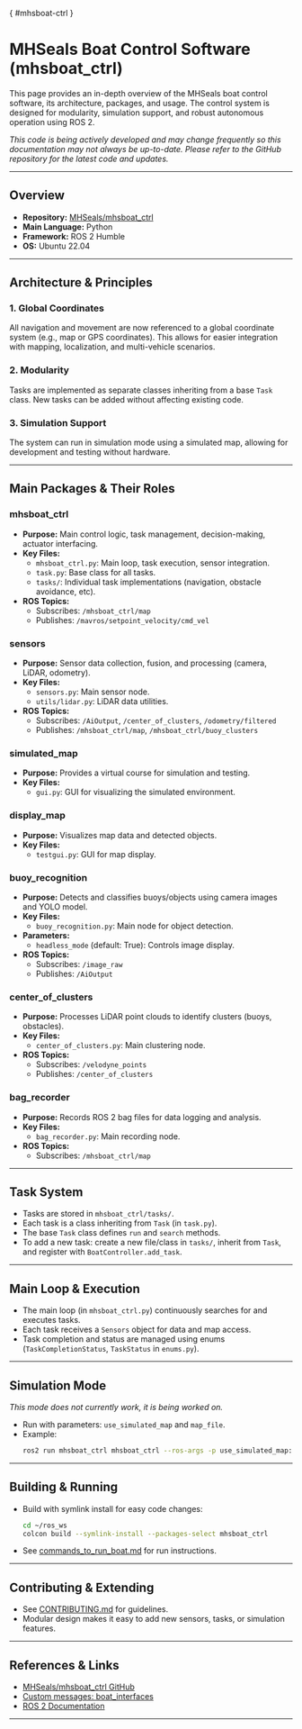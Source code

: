 [](){ #mhsboat-ctrl }
# MHSeals Boat Control Software (mhsboat_ctrl)

This page provides an in-depth overview of the MHSeals boat control software, its architecture, packages, and usage. The control system is designed for modularity, simulation support, and robust autonomous operation using ROS 2.

*This code is being actively developed and may change frequently so this documentation may not always be up-to-date. Please refer to the GitHub repository for the latest code and updates.*

---

## Overview

- **Repository:** [MHSeals/mhsboat_ctrl](https://github.com/MHSeals/mhsboat_ctrl)
- **Main Language:** Python
- **Framework:** ROS 2 Humble
- **OS:** Ubuntu 22.04

---

## Architecture & Principles

### 1. Global Coordinates
All navigation and movement are now referenced to a global coordinate system (e.g., map or GPS coordinates). This allows for easier integration with mapping, localization, and multi-vehicle scenarios.

### 2. Modularity
Tasks are implemented as separate classes inheriting from a base `Task` class. New tasks can be added without affecting existing code.

### 3. Simulation Support
The system can run in simulation mode using a simulated map, allowing for development and testing without hardware.

---

## Main Packages & Their Roles

### mhsboat_ctrl
- **Purpose:** Main control logic, task management, decision-making, actuator interfacing.
- **Key Files:**
  - `mhsboat_ctrl.py`: Main loop, task execution, sensor integration.
  - `task.py`: Base class for all tasks.
  - `tasks/`: Individual task implementations (navigation, obstacle avoidance, etc).
- **ROS Topics:**
  - Subscribes: `/mhsboat_ctrl/map`
  - Publishes: `/mavros/setpoint_velocity/cmd_vel`

### sensors
- **Purpose:** Sensor data collection, fusion, and processing (camera, LiDAR, odometry).
- **Key Files:**
  - `sensors.py`: Main sensor node.
  - `utils/lidar.py`: LiDAR data utilities.
- **ROS Topics:**
  - Subscribes: `/AiOutput`, `/center_of_clusters`, `/odometry/filtered`
  - Publishes: `/mhsboat_ctrl/map`, `/mhsboat_ctrl/buoy_clusters`

### simulated_map
- **Purpose:** Provides a virtual course for simulation and testing.
- **Key Files:**
  - `gui.py`: GUI for visualizing the simulated environment.

### display_map
- **Purpose:** Visualizes map data and detected objects.
- **Key Files:**
  - `testgui.py`: GUI for map display.

### buoy_recognition
- **Purpose:** Detects and classifies buoys/objects using camera images and YOLO model.
- **Key Files:**
  - `buoy_recognition.py`: Main node for object detection.
- **Parameters:**
  - `headless_mode` (default: True): Controls image display.
- **ROS Topics:**
  - Subscribes: `/image_raw`
  - Publishes: `/AiOutput`

### center_of_clusters
- **Purpose:** Processes LiDAR point clouds to identify clusters (buoys, obstacles).
- **Key Files:**
  - `center_of_clusters.py`: Main clustering node.
- **ROS Topics:**
  - Subscribes: `/velodyne_points`
  - Publishes: `/center_of_clusters`

### bag_recorder
- **Purpose:** Records ROS 2 bag files for data logging and analysis.
- **Key Files:**
  - `bag_recorder.py`: Main recording node.
- **ROS Topics:**
  - Subscribes: `/mhsboat_ctrl/map`

---

## Task System

- Tasks are stored in `mhsboat_ctrl/tasks/`.
- Each task is a class inheriting from `Task` (in `task.py`).
- The base `Task` class defines `run` and `search` methods.
- To add a new task: create a new file/class in `tasks/`, inherit from `Task`, and register with `BoatController.add_task`.

---

## Main Loop & Execution

- The main loop (in `mhsboat_ctrl.py`) continuously searches for and executes tasks.
- Each task receives a `Sensors` object for data and map access.
- Task completion and status are managed using enums (`TaskCompletionStatus`, `TaskStatus` in `enums.py`).

---

## Simulation Mode

*This mode does not currently work, it is being worked on.*

- Run with parameters: `use_simulated_map` and `map_file`.
- Example:
  ```bash
  ros2 run mhsboat_ctrl mhsboat_ctrl --ros-args -p use_simulated_map:=true -p map_file:=src/mhsboat_ctrl/maps/taskone.yaml
  ```

---

## Building & Running

- Build with symlink install for easy code changes:
  ```bash
  cd ~/ros_ws
  colcon build --symlink-install --packages-select mhsboat_ctrl
  ```
- See [commands_to_run_boat.md](https://github.com/MHSeals/mhsboat_ctrl/blob/main/commands_to_run_boat.md) for run instructions.

---

## Contributing & Extending

- See [CONTRIBUTING.md](https://github.com/MHSeals/mhsboat_ctrl/blob/main/CONTRIBUTING.md) for guidelines.
- Modular design makes it easy to add new sensors, tasks, or simulation features.

---

## References & Links

- [MHSeals/mhsboat_ctrl GitHub](https://github.com/MHSeals/mhsboat_ctrl)
- [Custom messages: boat_interfaces](https://github.com/MHSeals/boat_interfaces)
- [ROS 2 Documentation](https://docs.ros.org/en/humble/index.html)

---
